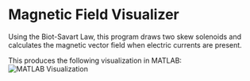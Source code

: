 # Magnetic Field Visualizer

Using the Biot-Savart Law, this program draws two skew solenoids and calculates the magnetic vector field when electric currents are present.

This produces the following visualization in MATLAB:
![MATLAB Visualization](https://github.com/ryli123/SPH4U0/Lab%20Finals/4/Magnetic%20Field%Visualizer/ohyeah%20(4).png)
